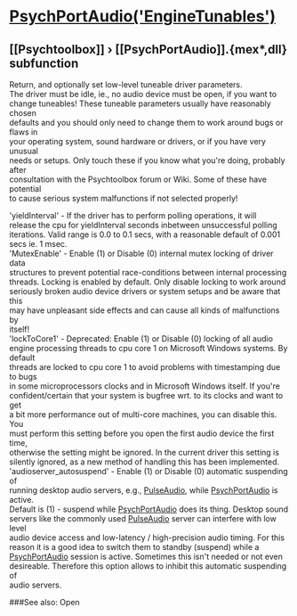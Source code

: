 # [PsychPortAudio('EngineTunables')](PsychPortAudio-EngineTunables) 
## [[Psychtoolbox]] &#8250; [[PsychPortAudio]].{mex*,dll} subfunction


Return, and optionally set low-level tuneable driver parameters.  
The driver must be idle, ie., no audio device must be open, if you want to  
change tuneables! These tuneable parameters usually have reasonably chosen  
defaults and you should only need to change them to work around bugs or flaws in  
your operating system, sound hardware or drivers, or if you have very unusual  
needs or setups. Only touch these if you know what you're doing, probably after  
consultation with the Psychtoolbox forum or Wiki. Some of these have potential  
to cause serious system malfunctions if not selected properly!  
  
'yieldInterval' - If the driver has to perform polling operations, it will  
release the cpu for yieldInterval seconds inbetween unsuccessful polling  
iterations. Valid range is 0.0 to 0.1 secs, with a reasonable default of 0.001  
secs ie. 1 msec.  
'MutexEnable' - Enable (1) or Disable (0) internal mutex locking of driver data  
structures to prevent potential race-conditions between internal processing  
threads. Locking is enabled by default. Only disable locking to work around  
seriously broken audio device drivers or system setups and be aware that this  
may have unpleasant side effects and can cause all kinds of malfunctions by  
itself!  
'lockToCore1' - Deprecated: Enable (1) or Disable (0) locking of all audio  
engine processing threads to cpu core 1 on Microsoft Windows systems. By default  
threads are locked to cpu core 1 to avoid problems with timestamping due to bugs  
in some microprocessors clocks and in Microsoft Windows itself. If you're  
confident/certain that your system is bugfree wrt. to its clocks and want to get  
a bit more performance out of multi-core machines, you can disable this. You  
must perform this setting before you open the first audio device the first time,  
otherwise the setting might be ignored. In the current driver this setting is  
silently ignored, as a new method of handling this has been implemented.  
'audioserver\_autosuspend' - Enable (1) or Disable (0) automatic suspending of  
running desktop audio servers, e.g., [PulseAudio](PulseAudio), while [PsychPortAudio](PsychPortAudio) is active.  
Default is (1) - suspend while [PsychPortAudio](PsychPortAudio) does its thing. Desktop sound  
servers like the commonly used [PulseAudio](PulseAudio) server can interfere with low level  
audio device access and low-latency / high-precision audio timing. For this  
reason it is a good idea to switch them to standby (suspend) while a  
[PsychPortAudio](PsychPortAudio) session is active. Sometimes this isn't needed or not even  
desireable. Therefore this option allows to inhibit this automatic suspending of  
audio servers.  
  


###See also:
Open 
